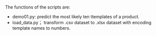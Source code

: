 The functions of the scripts are:
- demo01.py: predict the most likely ten ttemplates of a product.
- load_data.py； transform .csv dataset to .xlsx dataset with encoding template names to numbers.
